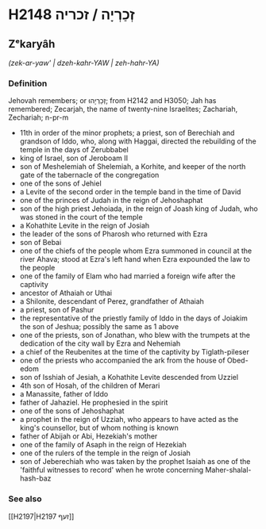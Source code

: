 # H2148 זְכַרְיָה / זכריה

## Zᵉkaryâh

_(zek-ar-yaw' | dzeh-kahr-YAW | zeh-hahr-YA)_

### Definition

Jehovah remembers; or זְכַרְיָהוּ; from H2142 and H3050; Jah has remembered; Zecarjah, the name of twenty-nine Israelites; Zachariah, Zechariah; n-pr-m

- 11th in order of the minor prophets; a priest, son of Berechiah and grandson of Iddo, who, along with Haggai, directed the rebuilding of the temple in the days of Zerubbabel
- king of Israel, son of Jeroboam II
- son of Meshelemiah of Shelemiah, a Korhite, and keeper of the north gate of the tabernacle of the congregation
- one of the sons of Jehiel
- a Levite of the second order in the temple band in the time of David
- one of the princes of Judah in the reign of Jehoshaphat
- son of the high priest Jehoiada, in the reign of Joash king of Judah, who was stoned in the court of the temple
- a Kohathite Levite in the reign of Josiah
- the leader of the sons of Pharosh who returned with Ezra
- son of Bebai
- one of the chiefs of the people whom Ezra summoned in council at the river Ahava; stood at Ezra's left hand when Ezra expounded the law to the people
- one of the family of Elam who had married a foreign wife after the captivity
- ancestor of Athaiah or Uthai
- a Shilonite, descendant of Perez, grandfather of Athaiah
- a priest, son of Pashur
- the representative of the priestly family of Iddo in the days of Joiakim the son of Jeshua; possibly the same as 1 above
- one of the priests, son of Jonathan, who blew with the trumpets at the dedication of the city wall by Ezra and Nehemiah
- a chief of the Reubenites at the time of the captivity by Tiglath-pileser
- one of the priests who accompanied the ark from the house of Obed-edom
- son of Isshiah of Jesiah, a Kohathite Levite descended from Uzziel
- 4th son of Hosah, of the children of Merari
- a Manassite, father of Iddo
- father of Jahaziel. He prophesied in the spirit
- one of the sons of Jehoshaphat
- a prophet in the reign of Uzziah, who appears to have acted as the king's counsellor, but of whom nothing is known
- father of Abijah or Abi, Hezekiah's mother
- one of the family of Asaph in the reign of Hezekiah
- one of the rulers of the temple in the reign of Josiah
- son of Jeberechiah who was taken by the prophet Isaiah as one of the 'faithful witnesses to record' when he wrote concerning Maher-shalal-hash-baz

### See also

[[H2197|H2197 זעף]]
